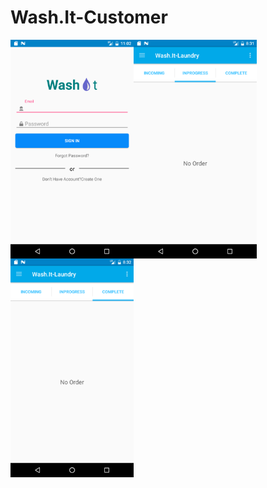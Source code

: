 # Wash.It-Customer
<img align="left" height="350" src="https://github.com/edwinnrw/Wash.It-Laundry/blob/master/SS/Login.png" alt="My cool logo"/>
<img align="left" height="350" src="https://github.com/edwinnrw/Wash.It-Laundry/blob/master/SS/InProgress.png" alt="My cool logo"/>
<img align="left" height="350" src="https://github.com/edwinnrw/Wash.It-Laundry/blob/master/SS/Complete.png" alt="My cool logo"/>
